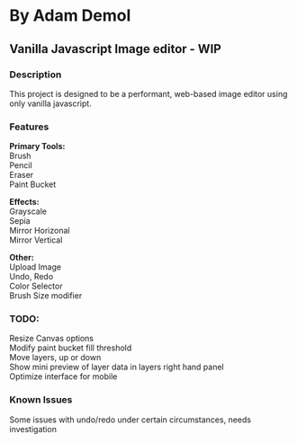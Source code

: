 # By Adam Demol

## Vanilla Javascript Image editor - WIP

### Description
This project is designed to be a performant, web-based image editor using only vanilla javascript.

### Features
**Primary Tools:**\
Brush\
Pencil\
Eraser\
Paint Bucket

**Effects:**\
Grayscale\
Sepia\
Mirror Horizonal\
Mirror Vertical

**Other:**\
Upload Image\
Undo, Redo\
Color Selector\
Brush Size modifier

### TODO:
Resize Canvas options\
Modify paint bucket fill threshold\
Move layers, up or down\
Show mini preview of layer data in layers right hand panel\
Optimize interface for mobile

### Known Issues
Some issues with undo/redo under certain circumstances, needs investigation